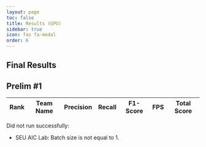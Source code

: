 ```yaml
---
layout: page
toc: false
title: Results (GPU)
sidebar: true
icon: fas fa-medal
order: 6
---
```


## Final Results

## Prelim \#1

|Rank|Team Name | Precision | Recall | F1-Score | FPS | Total Score |
|----|----------|-----------|--------|----------|-----|-------------|

Did not run successfully:
* SEU AIC Lab: Batch size is not equal to 1. 
